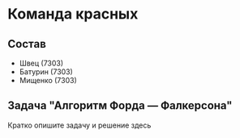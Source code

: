 # Команда красных

## Состав

* Швец (7303)
* Батурин (7303)
* Мищенко (7303)

## Задача "Алгоритм Форда — Фалкерсона"

Кратко опишите задачу и решение здесь
